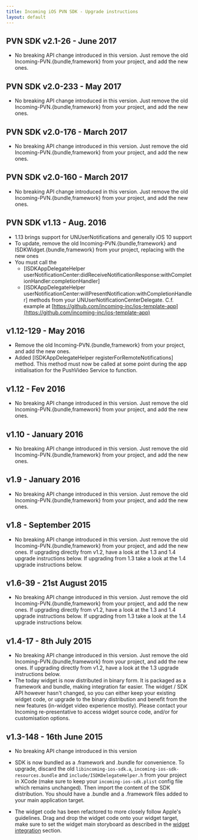 ```yaml
---
title: Incoming iOS PVN SDK - Upgrade instructions
layout: default 
---
```


PVN SDK v2.1-26 - June 2017
---------------------------
- No breaking API change introduced in this version. Just remove the old Incoming-PVN.{bundle,framework} from your project, and add the new ones.


PVN SDK v2.0-233 - May 2017
-----------------------------
- No breaking API change introduced in this version. Just remove the old Incoming-PVN.{bundle,framework} from your project, and add the new ones.


PVN SDK v2.0-176 - March 2017
-----------------------------
- No breaking API change introduced in this version. Just remove the old Incoming-PVN.{bundle,framework} from your project, and add the new ones.


PVN SDK v2.0-160 - March 2017
-----------------------------
- No breaking API change introduced in this version. Just remove the old Incoming-PVN.{bundle,framework} from your project, and add the new ones.


PVN SDK v1.13 - Aug. 2016
-------------------------
- 1.13 brings support for UNUserNotifications and generally iOS 10 support
- To update, remove the old Incoming-PVN.{bundle,framework} and ISDKWidget.{bundle,framework} from your project, replacing with the new ones
- You must call the 
	- [ISDKAppDelegateHelper userNotificationCenter:didReceiveNotificationResponse:withCompletionHandler:completionHandler]
	- [ISDKAppDelegateHelper userNotificationCenter:willPresentNotification:withCompletionHandler]
methods from your UNUserNotificationCenterDelegate. C.f. example at [https://github.com/incoming-inc/ios-template-app](https://github.com/incoming-inc/ios-template-app)


v1.12-129 - May 2016
--------------------
- Remove the old Incoming-PVN.{bundle,framework} from your project, and add the new ones.
- Added [ISDKAppDelegateHelper registerForRemoteNotifications] method. This method must now be called at some point during the app initialisation for the PushVideo Service to function. 


v1.12 - Fev 2016
----------------
- No breaking API change introduced in this version. Just remove the old Incoming-PVN.{bundle,framework} from your project, and add the new ones.

v1.10 - January 2016
--------------------
- No breaking API change introduced in this version. Just remove the old Incoming-PVN.{bundle,framework} from your project, and add the new ones.


v1.9 - January 2016
-------------------
- No breaking API change introduced in this version. Just remove the old Incoming-PVN.{bundle,framework} from your project, and add the new ones.


v1.8 - September 2015
---------------------
- No breaking API change introduced in this version. Just remove the old Incoming-PVN.{bundle,framework} from your project, and add the new ones. If upgrading directly from v1.2, have a look at the 1.3 and 1.4 upgrade instructions below. If upgrading from 1.3 take a look at the 1.4 upgrade instructions below. 



v1.6-39 - 21st August 2015
--------------------------
- No breaking API change introduced in this version. Just remove the old Incoming-PVN.{bundle,framework} from your project, and add the new ones. If upgrading directly from v1.2, have a look at the 1.3 and 1.4 upgrade instructions below. If upgrading from 1.3 take a look at the 1.4 upgrade instructions below. 


v1.4-17 - 8th July 2015
------------------------

- No breaking API change introduced in this version. Just remove the old Incoming-PVN.{bundle,framework} from your project, and add the new ones. If upgrading directly from v1.2, have a look at the 1.3 upgrade instructions below. 
- The today widget is now distributed in binary form. It is packaged as a framework and bundle, making integration far easier. The widget / SDK API however hasn't changed, so you can either keep your existing widget code, or upgrade to the binary distribution and benefit from the new features (in-widget video experience mostly). Please contact your Incoming re-presentative to access widget source code, and/or for customisation options. 



v1.3-148 - 16th June 2015
-------------------------

- No breaking API change introduced in this version

- SDK is now bundled as a .framework and .bundle for convenience. To upgrade, discard the old `libincoming-ios-sdk.a`,  `incoming-ios-sdk-resources.bundle` and `include/ISDKDelegateHelper.h` from your project in XCode (make sure to keep your `incoming-ios-sdk.plist` config file which remains unchanged). Then import the content of the SDK distribution. You should have a .bundle and a .framework files added to your main application target. 

- The widget code has been refactored to more closely follow Apple's guidelines. Drag and drop the widget code onto your widget target, make sure to set the widget main storyboard as described in the [widget integration](./widget-integration.html) section.

